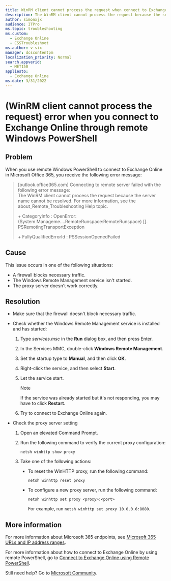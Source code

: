 ```yaml
---
title: WinRM client cannot process the request when connect to Exchange Online
description: The WinRM client cannot process the request because the server name cannot be resolved error occurs when you connect Exchange Online through remote Windows PowerShell.
author: simonxjx
audience: ITPro
ms.topic: troubleshooting
ms.custom: 
  - Exchange Online
  - CSSTroubleshoot
ms.author: v-six
manager: dcscontentpm
localization_priority: Normal
search.appverid: 
  - MET150
appliesto: 
  - Exchange Online
ms.date: 3/31/2022
---
```

# (WinRM client cannot process the request) error when you connect to Exchange Online through remote Windows PowerShell

## Problem

When you use remote Windows PowerShell to connect to Exchange Online in Microsoft Office 365, you receive the following error message:

> [outlook.office365.com] Connecting to remote server failed with the following error message:  
> The WinRM client cannot process the request because the server name cannot be resolved. For more information, see the about_Remote_Troubleshooting Help topic.
>
> \+ CategoryInfo : OpenError:  
> (System.Manageme....RemoteRunspace:RemoteRunspace) [].  
> PSRemotingTransportException
>  
> \+ FullyQualifiedErrorId : PSSessionOpenedFailed

## Cause

This issue occurs in one of the following situations:

- A firewall blocks necessary traffic.
- The Windows Remote Management service isn't started.
- The proxy server doesn't work correctly.

## Resolution

- Make sure that the firewall doesn't block necessary traffic.
- Check whether the Windows Remote Management service is installed and has started:

   1. Type *services.msc* in the **Run** dialog box, and then press Enter.
   1. In the Services MMC, double-click **Windows Remote Management**.
   1. Set the startup type to **Manual**, and then click **OK**.
   1. Right-click the service, and then select **Start**.
   1. Let the service start.

      > [!NOTE]
      > If the service was already started but it's not responding, you may have to click **Restart**.
   1. Try to connect to Exchange Online again.
- Check the proxy server setting

   1. Open an elevated Command Prompt.
   1. Run the following command to verify the current proxy configuration:

      ```console
      netsh winhttp show proxy
      ```

   1. Take one of the following actions:

      - To reset the WinHTTP proxy, run the following command:

        ```console
        netsh winhttp reset proxy
        ```

      - To configure a new proxy server, run the following command:

        ```console
        netsh winhttp set proxy <proxy>:<port>
        ```

        For example, run `netsh winhttp set proxy 10.0.0.6:8080`.

## More information

For more information about Microsoft 365 endpoints, see [Microsoft 365 URLs and IP address ranges](/microsoft-365/enterprise/urls-and-ip-address-ranges).

For more information about how to connect to Exchange Online by using remote PowerShell, go to [Connect to Exchange Online using Remote PowerShell](/powershell/exchange/connect-to-exchange-online-powershell).

Still need help? Go to [Microsoft Community](https://answers.microsoft.com/).
